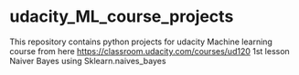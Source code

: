 # udacity_ML_course_projects
This repository contains python projects for udacity Machine learning course from here https://classroom.udacity.com/courses/ud120
1st lesson Naiver Bayes using Sklearn.naives_bayes
